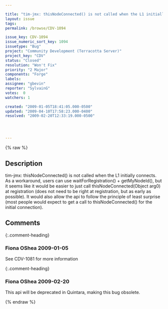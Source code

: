 ```yaml
---

title: "tim-jmx: thisNodeConnected() is not called when the L1 initially connects"
layout: issue
tags: 
permalink: /browse/CDV-1094

issue_key: CDV-1094
issue_numeric_sort_key: 1094
issuetype: "Bug"
project: "Community Development (Terracotta Server)"
project_key: "CDV"
status: "Closed"
resolution: "Won't Fix"
priority: "2 Major"
components: "Forge"
labels: 
assignee: "gbevin"
reporter: "SylvainG"
votes:  0
watchers: 1

created: "2009-01-05T18:41:05.000-0500"
updated: "2009-04-10T17:58:23.000-0400"
resolved: "2009-02-20T12:33:19.000-0500"




---
```


{% raw %}

## Description

<div markdown="1" class="description">

tim-jmx: thisNodeConnected() is not called when the L1 initially connects. As a workaround, users can use waitForRegistration() + getMyNodeId(), but it seems like it would be easier to just call thisNodeConnected(Object arg0) at registration (does not need to be right at registration, but as early as possible). It would also allow the api to follow the principle of least surprise (most people would expect to get a call to thisNodeConnected() for the initial connection).

</div>

## Comments


{:.comment-heading}
### **Fiona OShea** <span class="date">2009-01-05</span>

<div markdown="1" class="comment">

See CDV-1081 for more information

</div>


{:.comment-heading}
### **Fiona OShea** <span class="date">2009-02-20</span>

<div markdown="1" class="comment">

This api will be deprecated in Quintara, making this bug obsolete.

</div>



{% endraw %}
